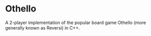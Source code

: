 # Othello
A 2-player implementation of the popular board game Othello (more generally known as Reversi) in C++.

